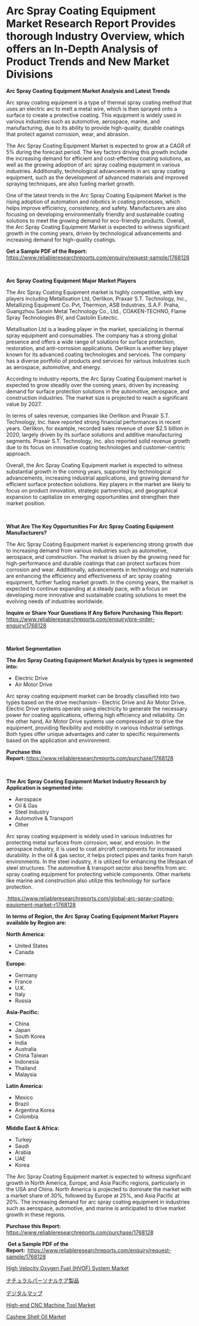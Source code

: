 <p><h1>Arc Spray Coating Equipment Market Research Report Provides thorough Industry Overview, which offers an In-Depth Analysis of Product Trends and New Market Divisions</h1></p><p><strong>Arc Spray Coating Equipment Market Analysis and Latest Trends</strong></p>
<p><p>Arc spray coating equipment is a type of thermal spray coating method that uses an electric arc to melt a metal wire, which is then sprayed onto a surface to create a protective coating. This equipment is widely used in various industries such as automotive, aerospace, marine, and manufacturing, due to its ability to provide high-quality, durable coatings that protect against corrosion, wear, and abrasion.</p><p>The Arc Spray Coating Equipment Market is expected to grow at a CAGR of 5% during the forecast period. The key factors driving this growth include the increasing demand for efficient and cost-effective coating solutions, as well as the growing adoption of arc spray coating equipment in various industries. Additionally, technological advancements in arc spray coating equipment, such as the development of advanced materials and improved spraying techniques, are also fueling market growth.</p><p>One of the latest trends in the Arc Spray Coating Equipment Market is the rising adoption of automation and robotics in coating processes, which helps improve efficiency, consistency, and safety. Manufacturers are also focusing on developing environmentally friendly and sustainable coating solutions to meet the growing demand for eco-friendly products. Overall, the Arc Spray Coating Equipment Market is expected to witness significant growth in the coming years, driven by technological advancements and increasing demand for high-quality coatings.</p></p>
<p><strong>Get a Sample PDF of the Report:&nbsp;</strong> <a href="https://www.reliableresearchreports.com/enquiry/request-sample/1768128">https://www.reliableresearchreports.com/enquiry/request-sample/1768128</a></p>
<p>&nbsp;</p>
<p><strong>Arc Spray Coating Equipment Major Market Players</strong></p>
<p><p>The Arc Spray Coating Equipment market is highly competitive, with key players including Metallisation Ltd, Oerlikon, Praxair S.T. Technology, Inc., Metallizing Equipment Co. Pvt, Thermion, ASB Industries, S.A.F. Praha, Guangzhou Sanxin Metal Technology Co., Ltd., COAKEN-TECHNO, Flame Spray Technologies BV, and Castolin Eutectic.</p><p>Metallisation Ltd is a leading player in the market, specializing in thermal spray equipment and consumables. The company has a strong global presence and offers a wide range of solutions for surface protection, restoration, and anti-corrosion applications. Oerlikon is another key player known for its advanced coating technologies and services. The company has a diverse portfolio of products and services for various industries such as aerospace, automotive, and energy.</p><p>According to industry reports, the Arc Spray Coating Equipment market is expected to grow steadily over the coming years, driven by increasing demand for surface protection solutions in the automotive, aerospace, and construction industries. The market size is projected to reach a significant value by 2027.</p><p>In terms of sales revenue, companies like Oerlikon and Praxair S.T. Technology, Inc. have reported strong financial performances in recent years. Oerlikon, for example, recorded sales revenue of over $2.5 billion in 2020, largely driven by its surface solutions and additive manufacturing segments. Praxair S.T. Technology, Inc. also reported solid revenue growth due to its focus on innovative coating technologies and customer-centric approach.</p><p>Overall, the Arc Spray Coating Equipment market is expected to witness substantial growth in the coming years, supported by technological advancements, increasing industrial applications, and growing demand for efficient surface protection solutions. Key players in the market are likely to focus on product innovation, strategic partnerships, and geographical expansion to capitalize on emerging opportunities and strengthen their market position.</p></p>
<p>&nbsp;</p>
<p><strong>What Are The Key Opportunities For Arc Spray Coating Equipment Manufacturers?</strong></p>
<p><p>The Arc Spray Coating Equipment market is experiencing strong growth due to increasing demand from various industries such as automotive, aerospace, and construction. The market is driven by the growing need for high-performance and durable coatings that can protect surfaces from corrosion and wear. Additionally, advancements in technology and materials are enhancing the efficiency and effectiveness of arc spray coating equipment, further fueling market growth. In the coming years, the market is expected to continue expanding at a steady pace, with a focus on developing more innovative and sustainable coating solutions to meet the evolving needs of industries worldwide.</p></p>
<p><strong>Inquire or Share Your Questions If Any Before Purchasing This Report:</strong> <a href="https://www.reliableresearchreports.com/enquiry/pre-order-enquiry/1768128">https://www.reliableresearchreports.com/enquiry/pre-order-enquiry/1768128</a></p>
<p>&nbsp;</p>
<p><strong>Market Segmentation</strong></p>
<p><strong>The Arc Spray Coating Equipment Market Analysis by types is segmented into:</strong></p>
<p><ul><li>Electric Drive</li><li>Air Motor Drive</li></ul></p>
<p><p>Arc spray coating equipment market can be broadly classified into two types based on the drive mechanism - Electric Drive and Air Motor Drive. Electric Drive systems operate using electricity to generate the necessary power for coating applications, offering high efficiency and reliability. On the other hand, Air Motor Drive systems use compressed air to drive the equipment, providing flexibility and mobility in various industrial settings. Both types offer unique advantages and cater to specific requirements based on the application and environment.</p></p>
<p><strong>Purchase this Report:&nbsp;</strong><a href="https://www.reliableresearchreports.com/purchase/1768128">https://www.reliableresearchreports.com/purchase/1768128</a></p>
<p>&nbsp;</p>
<p><strong>The Arc Spray Coating Equipment Market Industry Research by Application is segmented into:</strong></p>
<p><ul><li>Aerospace</li><li>Oil & Gas</li><li>Steel Industry</li><li>Automotive & Transport</li><li>Other</li></ul></p>
<p><p>Arc spray coating equipment is widely used in various industries for protecting metal surfaces from corrosion, wear, and erosion. In the aerospace industry, it is used to coat aircraft components for increased durability. In the oil & gas sector, it helps protect pipes and tanks from harsh environments. In the steel industry, it is utilized for enhancing the lifespan of steel structures. The automotive & transport sector also benefits from arc spray coating equipment for protecting vehicle components. Other markets like marine and construction also utilize this technology for surface protection.</p></p>
<p><a href="https://www.reliableresearchreports.com/global-arc-spray-coating-equipment-market-r1768128">&nbsp;https://www.reliableresearchreports.com/global-arc-spray-coating-equipment-market-r1768128</a></p>
<p><strong>In terms of Region, the Arc Spray Coating Equipment Market Players available by Region are:</strong></p>
<p>
    <p> <strong> North America: </strong>
        <ul>
            <li>United States</li>
            <li>Canada</li>
        </ul>
        </p> 
    <p> <strong> Europe: </strong>
        <ul>
            <li>Germany</li>
            <li>France</li>
            <li>U.K.</li>
            <li>Italy</li>
            <li>Russia</li>
        </ul>
        </p> 
    <p> <strong> Asia-Pacific: </strong>
        <ul>
            <li>China</li>
            <li>Japan</li>
            <li>South Korea</li>
            <li>India</li>
            <li>Australia</li>
            <li>China Taiwan</li>
            <li>Indonesia</li>
            <li>Thailand</li>
            <li>Malaysia</li>
        </ul>
        </p> 
    <p> <strong> Latin America: </strong>
        <ul>
            <li>Mexico</li>
            <li>Brazil</li>
            <li>Argentina Korea</li>
            <li>Colombia</li>
        </ul>
        </p> 
    <p> <strong> Middle East & Africa: </strong>
        <ul>
            <li>Turkey</li>
            <li>Saudi</li>
            <li>Arabia</li>
            <li>UAE</li>
            <li>Korea</li>
        </ul>
    </p>
    </p>
<p><p>The Arc Spray Coating Equipment market is expected to witness significant growth in North America, Europe, and Asia Pacific regions, particularly in the USA and China. North America is projected to dominate the market with a market share of 30%, followed by Europe at 25%, and Asia Pacific at 20%. The increasing demand for arc spray coating equipment in industries such as aerospace, automotive, and marine is anticipated to drive market growth in these regions.</p></p>
<p><strong>Purchase this Report: </strong><a href="https://www.reliableresearchreports.com/purchase/1768128">https://www.reliableresearchreports.com/purchase/1768128</a></p>
<p>&nbsp;<strong>Get a Sample PDF of the Report:&nbsp;&nbsp;</strong><a href="https://www.reliableresearchreports.com/enquiry/request-sample/1768128">https://www.reliableresearchreports.com/enquiry/request-sample/1768128</a></p>
<p><strong></strong></p>
<p><p><a href="https://github.com/Angelnienowdseej3e45z3p8c/Market-Research-Report-List-2/blob/main/high-velocity-oxygen-fuel-hvof-system-market.md">High Velocity Oxygen Fuel (HVOF) System Market</a></p><p><a href="https://github.com/cnnriuez22368/Market-Research-Report-List-1/blob/main/388843040343.md">ナチュラルパーソナルケア製品</a></p><p><a href="https://github.com/zekaoe592392/Market-Research-Report-List-1/blob/main/391190940342.md">デジタルマップ</a></p><p><a href="https://github.com/brentleyjimmiealvaradoz4l1rea/Market-Research-Report-List-2/blob/main/high-end-cnc-machine-tool-market.md">High-end CNC Machine Tool Market</a></p><p><a href="https://issuu.com/reportprime-2/docs/cashew-shell-oil-market-size-2030.pptx">Cashew Shell Oil Market</a></p></p>